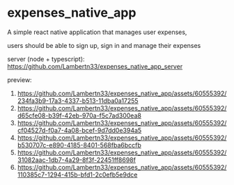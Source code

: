 # expenses_native_app
A simple react native application that manages user expenses,

users should be able to sign up, sign in and manage their expenses

server (node + typescript): https://github.com/Lambertn33/expenses_native_app_server

preview:
1. https://github.com/Lambertn33/expenses_native_app/assets/60555392/234fa3b9-17a3-4337-b513-11dba0a17255
2. https://github.com/Lambertn33/expenses_native_app/assets/60555392/d65cfe08-b39f-42eb-970a-f5c7ad300ea8
3. https://github.com/Lambertn33/expenses_native_app/assets/60555392/cf04527d-f0a7-4a08-bcef-9d7dd0e394a5
4. https://github.com/Lambertn33/expenses_native_app/assets/60555392/b530707c-e890-4185-8401-568fba6bccfb
5. https://github.com/Lambertn33/expenses_native_app/assets/60555392/31082aac-1db7-4a29-8f3f-22451ff8698f
6. https://github.com/Lambertn33/expenses_native_app/assets/60555392/110385c7-1294-415b-bfd1-2c0efb5e9dce

